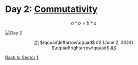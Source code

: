 # Day 2: [Commutativity](https://en.wikipedia.org/wiki/Commutative_property)

$$a*b=b*a$$

<picture><img alt="Day 2" src="0002.png"></picture>

<center><a href="0001.html">#1</a> $\qquad\leftarrow\qquad$ #2 (June 2, 2024) $\qquad\rightarrow\qquad$ <a href="0003.html">#3</a></center>

[Back to Sector 1](../0-63.md)
